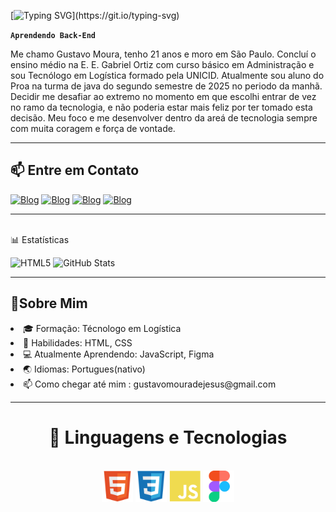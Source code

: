 [![Typing SVG](https://readme-typing-svg.herokuapp.com/?color=FFFFFF&size=35&center=true&vCenter=true&width=1000&lines=Olá,+Me+Chamo+Gustavo+Moura!;Sou+Desenvolvedor+Beck-End.;Sejam+Bem-Vindos!!!!)](https://git.io/typing-svg)

**`Aprendendo Back-End`**

Me chamo Gustavo Moura, tenho 21 anos e moro em São Paulo. Concluí o ensino médio na E. E. Gabriel Ortiz com curso básico em Administração e sou Tecnólogo em Logística formado pela UNICID. Atualmente sou aluno do Proa na turma de java do segundo semestre de 2025 no periodo da manhã. Decidir me desafiar ao extremo no momento em que escolhi entrar de vez no ramo da tecnologia, e não poderia estar mais feliz por ter tomado esta decisão. Meu foco e me desenvolver dentro da areá de tecnologia sempre com muita coragem e força de vontade.

---

<h2 align="left">📫 Entre em Contato </h2>

[![Blog](https://img.shields.io/badge/Instagram-red?style=for-the-badge&logo=instagram&logoColor=white)](https://www.instagram.com/gmoura_djesus/?igsh=c21ueTRjaHlmOWto) [![Blog](https://img.shields.io/badge/LinkedIn-0077B5?style=for-the-badge&logo=linkedin&logoColor=white)](https://www.linkedin.com/in/gustavo-moura-861938222/) [![Blog](https://img.shields.io/badge/WhatsApp-25D366?style=for-the-badge&logo=whatsapp&logoColor=white)](https://wa.me/qr/YVEZDTIVTWLEK1) [![Blog](https://img.shields.io/badge/Gmail-D14836?style=for-the-badge&logo=gmail&logoColor=white)](mailto:gustavomouradejesus@gmai.com)

---
 
<br>
 📊 Estatísticas 
<br>

 <img
 aling="left"
 alt="HTML5"
 width="435px"
 src="https://github-readme-stats.vercel.app/api?username=GustavoMouraDeJesus&show_icons=true&theme=chartreuse-dark&include_all_commits&locale=pt-br&count_private=true" />
 <img
 aling="left"
 alt="GitHub Stats"
 width="392px"
 src="https://github-readme-stats.vercel.app/api/top-langs/?username=GustavoMouraDeJesus&theme=chartreuse-dark&locale=pt-br&layout=compact&custom_title=Tecnologias&langs_count=5&count_private=true" />

---
                      
###
<h2 align="left">📌Sobre Mim </h2>

<li>🎓 Formação: Técnologo em Logística </li>
<li>🎒 Habilidades: HTML, CSS </li>
<li>💻 Atualmente Aprendendo: JavaScript, Figma </li>
<li>🌏 Idiomas: Portugues(nativo) </li>
<li>📫 Como chegar até mim : gustavomouradejesus@gmail.com</li>

---
###
<h1 align="center">🤖 Linguagens e Tecnologias </h1>
<br>
<div align="center">
  <img alt="HTML" height="50" width="50" src="https://raw.githubusercontent.com/devicons/devicon/master/icons/html5/html5-original.svg">
  <img alt="CSS" height="50" width="50" src="https://raw.githubusercontent.com/devicons/devicon/master/icons/css3/css3-original.svg">
  <img alt="CSS" height="50" width="50" src="https://raw.githubusercontent.com/devicons/devicon/master/icons/javascript/javascript-plain.svg">
  <img alt="Figma" height="50" width="50" src="https://raw.githubusercontent.com/devicons/devicon/master/icons/figma/figma-original.svg">
 <div>
